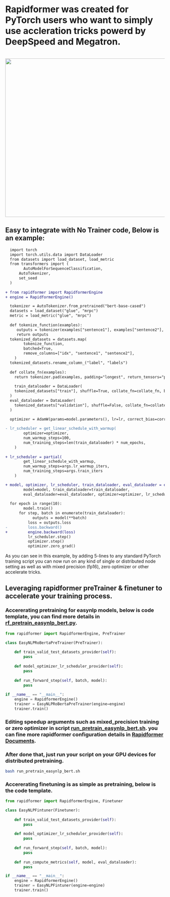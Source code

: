 <!---
Copyright 2021 The PAI Team. All rights reserved.

Licensed under the Apache License, Version 2.0 (the "License");
you may not use this file except in compliance with the License.
You may obtain a copy of the License at

    http://www.apache.org/licenses/LICENSE-2.0

Unless required by applicable law or agreed to in writing, software
distributed under the License is distributed on an "AS IS" BASIS,
WITHOUT WARRANTIES OR CONDITIONS OF ANY KIND, either express or implied.
See the License for the specific language governing permissions and
limitations under the License.
-->

# Rapidformer was created for PyTorch users who want to simply use accleration tricks powerd by DeepSpeed and Megatron.

<p align="center">
    <br>
    <img src="https://img.alicdn.com/imgextra/i3/O1CN01P3JMTs1dZXzGmKisb_!!6000000003750-2-tps-1361-1201.png" width="800" height="500"/>
    <br>
<p>

## Easy to integrate with No Trainer code, Below is an example:

```diff
  import torch
  import torch.utils.data import DataLoader
  from datasets import load_dataset, load_metric
  from transformers import (
  		AutoModelForSequenceClassification, 
      AutoTokenizer, 
      set_seed
  )
  
+ from rapidformer import RapidformerEngine
+ engine = RapidformerEngine()

  tokenizer = AutoTokenizer.from_pretrained("bert-base-cased")
  datasets = load_dataset("glue", "mrpc")
  metric = load_metric("glue", "mrpc")
  
  def tokenize_function(examples):
     outputs = tokenizer(examples["sentence1"], examples["sentence2"], truncation=True, max_length=None)
     return outputs 
  tokenized_datasets = datasets.map(
        tokenize_function,
        batched=True,
        remove_columns=["idx", "sentence1", "sentence2"],
    )
  tokenized_datasets.rename_column_("label", "labels")
  
  def collate_fn(examples):
  	return tokenizer.pad(examples, padding="longest", return_tensors="pt")
  	
    train_dataloader = DataLoader(
  	tokenized_datasets["train"], shuffle=True, collate_fn=collate_fn, batch_size=micro_batch_size
  )
  eval_dataloader = DataLoader(
  	tokenized_datasets["validation"], shuffle=False, collate_fn=collate_fn, batch_size=micro_batch_size
  )
  
  optimizer = AdamW(params=model.parameters(), lr=lr, correct_bias=correct_bias)

- lr_scheduler = get_linear_schedule_with_warmup(
        optimizer=optimizer,
        num_warmup_steps=100,
        num_training_steps=len(train_dataloader) * num_epochs,
    )
    
+ lr_scheduler = partial(
        get_linear_schedule_with_warmup,
        num_warmup_steps=args.lr_warmup_iters,
        num_training_steps=args.train_iters
    )

+ model, optimizer, lr_scheduler, train_dataloader, eval_dataloader = engine.compose(
        model=model, train_dataloader=train_dataloader,
        eval_dataloader=eval_dataloader, optimizer=optimizer, lr_scheduler_fn=lr_scheduler)
    
  for epoch in range(10):
  		model.train()
      for step, batch in enumerate(train_dataloader):
      		outputs = model(**batch)
          loss = outputs.loss
-         loss.backward()
+         engine.backward(loss)
          lr_scheduler.step()
          optimizer.step()
          optimizer.zero_grad()
```

As you can see in this example, by adding 5-lines to any standard PyTorch training script you can now run on any kind of single or distributed node setting as well as with mixed precision (fp16), zero optimizer or other accelerate tricks.

## Leveraging rapidformer preTrainer & finetuner to accelerate your training process.

### Accererating pretraining for easynlp models, below is code template, you can find more details in [rf_pretrain_easynlp_bert.py](rf_pretrain_easynlp_bert.py).

```python
from rapidformer import RapidformerEngine, PreTrainer

class EasyNLPRoBertaPreTrainer(PreTrainer):
    
    def train_valid_test_datasets_provider(self):
        pass
    
    def model_optimizer_lr_scheduler_provider(self):
        pass
    
    def run_forward_step(self, batch, model):
        pass
    
if __name__ == "__main__":
    engine = RapidformerEngine()
    trainer = EasyNLPRoBertaPreTrainer(engine=engine)
    trainer.train()

```

### Editing speedup arguments such as mixed_precision training or zero optimizer in script [run_pretrain_easynlp_bert.sh](run_pretrain_easynlp_bert.sh). you can fine more rapidformer configuration details in [Rapidformer Documents](https://help.aliyun.com/document_detail/406377.html).

### After done that, just run your script on your GPU devices for distributed pretraining.
```bash
bash run_pretrain_easynlp_bert.sh
```

### Accererating finetuning is as simple as pretraining, below is the code template.  
```python
from rapidformer import RapidformerEngine, Finetuner

class EasyNLPFintuner(Finetuner):
    
    def train_valid_test_datasets_provider(self):
        pass
    
    def model_optimizer_lr_scheduler_provider(self):
        pass
    
    def run_forward_step(self, batch, model):
        pass
    
    def run_compute_metrics(self, model, eval_dataloader):
        pass

if __name__ == "__main__":
    engine = RapidformerEngine()
    trainer = EasyNLPFintuner(engine=engine)
    trainer.train()

```
